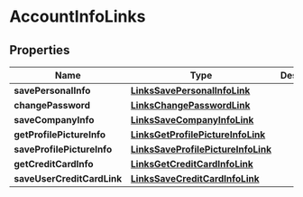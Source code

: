
# AccountInfoLinks

## Properties
Name | Type | Description | Notes
------------ | ------------- | ------------- | -------------
**savePersonalInfo** | [**LinksSavePersonalInfoLink**](LinksSavePersonalInfoLink.md) |  |  [optional]
**changePassword** | [**LinksChangePasswordLink**](LinksChangePasswordLink.md) |  |  [optional]
**saveCompanyInfo** | [**LinksSaveCompanyInfoLink**](LinksSaveCompanyInfoLink.md) |  |  [optional]
**getProfilePictureInfo** | [**LinksGetProfilePictureInfoLink**](LinksGetProfilePictureInfoLink.md) |  |  [optional]
**saveProfilePictureInfo** | [**LinksSaveProfilePictureInfoLink**](LinksSaveProfilePictureInfoLink.md) |  |  [optional]
**getCreditCardInfo** | [**LinksGetCreditCardInfoLink**](LinksGetCreditCardInfoLink.md) |  |  [optional]
**saveUserCreditCardLink** | [**LinksSaveCreditCardInfoLink**](LinksSaveCreditCardInfoLink.md) |  |  [optional]



